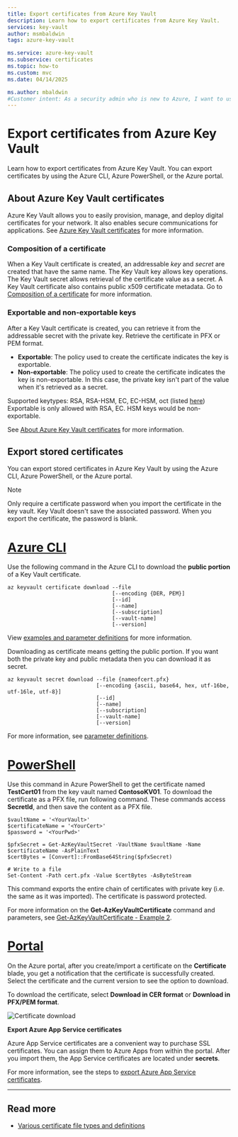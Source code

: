 ```yaml
---
title: Export certificates from Azure Key Vault
description: Learn how to export certificates from Azure Key Vault.
services: key-vault
author: msmbaldwin
tags: azure-key-vault

ms.service: azure-key-vault
ms.subservice: certificates
ms.topic: how-to
ms.custom: mvc
ms.date: 04/14/2025

ms.author: mbaldwin
#Customer intent: As a security admin who is new to Azure, I want to use Key Vault to securely store certificates in Azure.
---
```

# Export certificates from Azure Key Vault

Learn how to export certificates from Azure Key Vault. You can export certificates by using the Azure CLI, Azure PowerShell, or the Azure portal. 

## About Azure Key Vault certificates

Azure Key Vault allows you to easily provision, manage, and deploy digital certificates for your network. It also enables secure communications for applications. See [Azure Key Vault certificates](./about-certificates.md) for more information.

### Composition of a certificate

When a Key Vault certificate is created, an addressable *key* and *secret* are created that have the same name. The Key Vault key allows key operations. The Key Vault secret allows retrieval of the certificate value as a secret. A Key Vault certificate also contains public x509 certificate metadata. Go to [Composition of a certificate](./about-certificates.md#composition-of-a-certificate) for more information.

### Exportable and non-exportable keys

After a Key Vault certificate is created, you can retrieve it from the addressable secret with the private key. Retrieve the certificate in PFX or PEM format.

- **Exportable**: The policy used to create the certificate indicates the key is exportable.
- **Non-exportable**: The policy used to create the certificate indicates the key is non-exportable. In this case, the private key isn't part of the value when it's retrieved as a secret.

Supported keytypes: RSA, RSA-HSM, EC, EC-HSM, oct (listed [here](/rest/api/keyvault/certificates/create-certificate/create-certificate#jsonwebkeytype))
Exportable is only allowed with RSA, EC. HSM keys would be non-exportable.

See [About Azure Key Vault certificates](./about-certificates.md#exportable-or-non-exportable-key) for more information.

## Export stored certificates

You can export stored certificates in Azure Key Vault by using the Azure CLI, Azure PowerShell, or the Azure portal.

> [!NOTE]
> Only require a certificate password when you import the certificate in the key vault. Key Vault doesn't save the associated password. When you export the certificate, the password is blank.

# [Azure CLI](#tab/azure-cli)

Use the following command in the Azure CLI to download the **public portion** of a Key Vault certificate.

```azurecli
az keyvault certificate download --file
                                 [--encoding {DER, PEM}]
                                 [--id]
                                 [--name]
                                 [--subscription]
                                 [--vault-name]
                                 [--version]
```

View [examples and parameter definitions](/cli/azure/keyvault/certificate#az-keyvault-certificate-download) for more information.

Downloading as certificate means getting the public portion. If you want both the private key and public metadata then you can download it as secret.

```azurecli
az keyvault secret download --file {nameofcert.pfx}
                            [--encoding {ascii, base64, hex, utf-16be, utf-16le, utf-8}]
                            [--id]
                            [--name]
                            [--subscription]
                            [--vault-name]
                            [--version]
```

For more information, see [parameter definitions](/cli/azure/keyvault/secret#az-keyvault-secret-download).

# [PowerShell](#tab/azure-powershell)

Use this command in Azure PowerShell to get the certificate named **TestCert01** from the key vault named **ContosoKV01**. To download the certificate as a PFX file, run following command. These commands access **SecretId**, and then save the content as a PFX file.

```azurepowershell
$vaultName = '<YourVault>'
$certificateName = '<YourCert>'
$password = '<YourPwd>'

$pfxSecret = Get-AzKeyVaultSecret -VaultName $vaultName -Name $certificateName -AsPlainText
$certBytes = [Convert]::FromBase64String($pfxSecret)

# Write to a file
Set-Content -Path cert.pfx -Value $certBytes -AsByteStream

```

This command exports the entire chain of certificates with private key (i.e. the same as it was imported). The certificate is password protected.

For more information on the **Get-AzKeyVaultCertificate** command and parameters, see [Get-AzKeyVaultCertificate - Example 2](/powershell/module/az.keyvault/Get-AzKeyVaultCertificate).

# [Portal](#tab/azure-portal)

On the Azure portal, after you create/import a certificate on the **Certificate** blade, you get a notification that the certificate is successfully created. Select the certificate and the current version to see the option to download.

To download the certificate, select **Download in CER format** or **Download in PFX/PEM format**.

![Certificate download](../media/certificates/quick-create-portal/current-version-shown.png)

**Export Azure App Service certificates**

Azure App Service certificates are a convenient way to purchase SSL certificates. You can assign them to Azure Apps from within the portal. After you import them, the App Service certificates are located under **secrets**.

For more information, see the steps to [export Azure App Service certificates](/azure/app-service/configure-ssl-app-service-certificate?tabs=portal#export-an-app-service-certificate).

---

## Read more
* [Various certificate file types and definitions](/archive/blogs/kaushal/various-ssltls-certificate-file-typesextensions)
